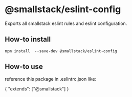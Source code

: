 # @smallstack/eslint-config
Exports all smallstack eslint rules and eslint configuration.

## How-to install
`npm install  --save-dev @smallstack/eslint-config`

## How-to use
reference this package in .eslintrc.json like:

{
    "extends": ["@smallstack"]
}

